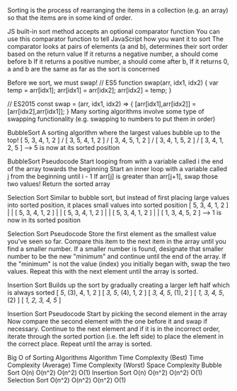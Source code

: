 Sorting is the process of rearranging the items in a collection (e.g. an array) so that the items are in some kind of order.

JS built-in sort method accepts an optional comparator function
You can use this comparator function to tell JavaScript how you want it to sort
The comparator looks at pairs of elements (a and b), determines their sort order based on the return value
    If it returns a negative number, a should come before b
    If it returns a positive number, a should come after b,
    If it returns 0, a and b are the same as far as the sort is concerned

Before we sort, we must swap!
// ES5
function swap(arr, idx1, idx2) {
  var temp = arr[idx1];
  arr[idx1] = arr[idx2];
  arr[idx2] = temp;
}

// ES2015
const swap = (arr, idx1, idx2) => {
  [arr[idx1],arr[idx2]] = [arr[idx2],arr[idx1]];
}
Many sorting algorithms involve some type of swapping functionality (e.g. swapping to numbers to put them in order)

BubbleSort
A sorting algorithm where the largest values bubble up to the top!
[ 5, 3, 4, 1, 2 ]
  \/
[ 3, 5, 4, 1, 2 ]
      \/
[ 3, 4, 5, 1, 2 ]
         \/
[ 3, 4, 1, 5, 2 ]
            \/
[ 3, 4, 1, 2, 5 ] --> 5 is now at its sorted position

BubbleSort Pseudocode
Start looping from with a variable called i the end of the array towards the beginning
Start an inner loop with a variable called j from the beginning until i - 1
If arr[j] is greater than arr[j+1], swap those two values!
Return the sorted array


Selection Sort
Similar to bubble sort, but instead of first placing large values into sorted position, it places small values into sorted position
[ 5, 3, 4, 1, 2 ]
  |  |
[ 5, 3, 4, 1, 2 ]
  |     |
[ 5, 3, 4, 1, 2 ]
  |        |
[ 5, 3, 4, 1, 2 ]
  |           |
[ 1, 3, 4, 5, 2 ] --> 1 is now in its sorted position

Selection Sort Pseudocode
Store the first element as the smallest value you've seen so far.
Compare this item to the next item in the array until you find a smaller number.
If a smaller number is found, designate that smaller number to be the new "minimum" and continue until the end of the array.
If the "minimum" is not the value (index) you initially began with, swap the two values.
Repeat this with the next element until the array is sorted.


Insertion Sort
Builds up the sort by gradually creating a larger left half which is always sorted
[ *5*, (3), 4, 1, 2 ]
[ *3, 5*, (4), 1, 2 ]
[ *3, 4, 5*, (1), 2 ]
[ *1, 3, 4, 5*, (2) ]
[ *1, 2, 3, 4,  5*  ]

Insertion Sort Pseudocode
Start by picking the second element in the array
Now compare the second element with the one before it and swap if necessary.
Continue to the next element and if it is in the incorrect order, iterate through the sorted portion (i.e. the left side) to place the element in the correct place.
Repeat until the array is sorted.


Big O of Sorting Algorithms
Algorithm	    Time Complexity (Best)	    Time Complexity (Average)	    Time Complexity (Worst)	    Space Complexity
Bubble Sort	            O(n)	                    O(n^2)	                        O(n^2)	                   O(1)
Insertion Sort	        O(n)	                    O(n^2)	                        O(n^2)	                   O(1)
Selection Sort	        O(n^2)	                    O(n^2)	                        O(n^2)	                   O(1)